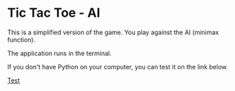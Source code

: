 # Tic Tac Toe - AI

This is a simplified version of the game. You play against the AI (minimax function).

The application runs in the terminal.

If you don't have Python on your computer, you can test it on the link below.

<a href="https://istvan_g.pyscriptapps.com/tic-tac-toe/latest/" target="_blank">Test</a>
